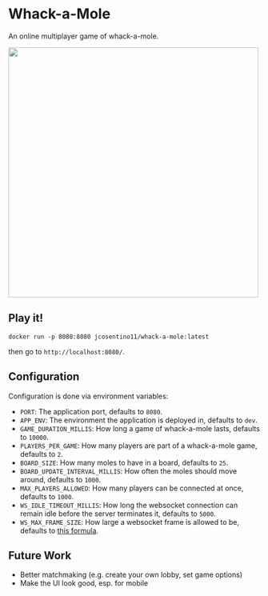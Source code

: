 # Whack-a-Mole

An online multiplayer game of whack-a-mole.

<img src="https://github.com/user-attachments/assets/4933fa46-8b6e-44f1-9af8-dc89c0818945" width="500">

## Play it!

```
docker run -p 8080:8080 jcosentino11/whack-a-mole:latest
```
then go to `http://localhost:8080/`.


## Configuration

Configuration is done via environment variables:

* `PORT`: The application port, defaults to `8080`.
* `APP_ENV`: The environment the application is deployed in, defaults to `dev`.
* `GAME_DURATION_MILLIS`: How long a game of whack-a-mole lasts, defaults to `10000`.
* `PLAYERS_PER_GAME`: How many players are part of a whack-a-mole game, defaults to `2`.
* `BOARD_SIZE`: How many moles to have in a board, defaults to `25`.
* `BOARD_UPDATE_INTERVAL_MILLIS`: How often the moles should move around, defaults to `1000`.
* `MAX_PLAYERS_ALLOWED`: How many players can be connected at once, defaults to `1000`.
* `WS_IDLE_TIMEOUT_MILLIS`: How long the websocket connection can remain idle before the server terminates it, defaults to `5000`.
* `WS_MAX_FRAME_SIZE`: How large a websocket frame is allowed to be, defaults to [this formula](https://github.com/jcosentino11/whack-a-mole/blob/28bf662dfb84906f27b9d080009d52ceee0e2179/src/whackamole_config.erl#L32).

## Future Work

* Better matchmaking (e.g. create your own lobby, set game options)
* Make the UI look good, esp. for mobile
